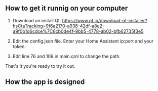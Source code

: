 ## How to get it runnig on your computer

1. Download an install Qt.
   https://www.qt.io/download-qt-installer?hsCtaTracking=9f6a2170-a938-42df-a8e2-a9f0b1d6cdce%7C6cb0de4f-9bb5-4778-ab02-bfb62735f3e5

2. Edit the config.json file. Enter your Home Assistant ip:port and your token.

3. Edit line 76 and 109 in main.qml to change the path.

That's it you're ready to try it out.


## How the app is designed

